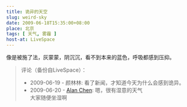 ```yaml
---
title: 诡异的天空
slug: weird-sky
date: 2009-06-18T15:35:00+08:00
place: 北京
tags: [ 天气, 雾霾 ]
host-at: LiveSpace
---
```

像是被施了法，灰蒙蒙，阴沉沉，看不到本来的蓝色，呼吸都感到压抑。

> 评论（备份自LiveSpace）：
> 
> * 2009-06-19 - 颜林林: 看了新闻，才知道今天为什么会感到诡异。
> * 2009-06-20 - [Alan Chen](http://cid-bc50ca5b7024dc31.profile.live.com/): 嗯，很有湿意的天气<br>大家随便坐湿啊

